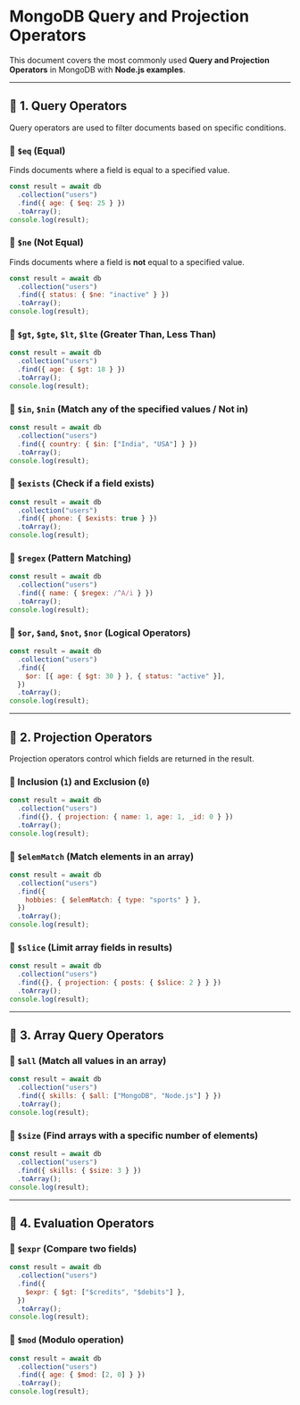 # MongoDB Query and Projection Operators

This document covers the most commonly used **Query and Projection Operators** in MongoDB with **Node.js examples**.

---

## 📌 1. Query Operators

Query operators are used to filter documents based on specific conditions.

### 🔹 `$eq` (Equal)

Finds documents where a field is equal to a specified value.

```js
const result = await db
  .collection("users")
  .find({ age: { $eq: 25 } })
  .toArray();
console.log(result);
```

### 🔹 `$ne` (Not Equal)

Finds documents where a field is **not** equal to a specified value.

```js
const result = await db
  .collection("users")
  .find({ status: { $ne: "inactive" } })
  .toArray();
console.log(result);
```

### 🔹 `$gt`, `$gte`, `$lt`, `$lte` (Greater Than, Less Than)

```js
const result = await db
  .collection("users")
  .find({ age: { $gt: 18 } })
  .toArray();
console.log(result);
```

### 🔹 `$in`, `$nin` (Match any of the specified values / Not in)

```js
const result = await db
  .collection("users")
  .find({ country: { $in: ["India", "USA"] } })
  .toArray();
console.log(result);
```

### 🔹 `$exists` (Check if a field exists)

```js
const result = await db
  .collection("users")
  .find({ phone: { $exists: true } })
  .toArray();
console.log(result);
```

### 🔹 `$regex` (Pattern Matching)

```js
const result = await db
  .collection("users")
  .find({ name: { $regex: /^A/i } })
  .toArray();
console.log(result);
```

### 🔹 `$or`, `$and`, `$not`, `$nor` (Logical Operators)

```js
const result = await db
  .collection("users")
  .find({
    $or: [{ age: { $gt: 30 } }, { status: "active" }],
  })
  .toArray();
console.log(result);
```

---

## 📌 2. Projection Operators

Projection operators control which fields are returned in the result.

### 🔹 Inclusion (`1`) and Exclusion (`0`)

```js
const result = await db
  .collection("users")
  .find({}, { projection: { name: 1, age: 1, _id: 0 } })
  .toArray();
console.log(result);
```

### 🔹 `$elemMatch` (Match elements in an array)

```js
const result = await db
  .collection("users")
  .find({
    hobbies: { $elemMatch: { type: "sports" } },
  })
  .toArray();
console.log(result);
```

### 🔹 `$slice` (Limit array fields in results)

```js
const result = await db
  .collection("users")
  .find({}, { projection: { posts: { $slice: 2 } } })
  .toArray();
console.log(result);
```

---

## 📌 3. Array Query Operators

### 🔹 `$all` (Match all values in an array)

```js
const result = await db
  .collection("users")
  .find({ skills: { $all: ["MongoDB", "Node.js"] } })
  .toArray();
console.log(result);
```

### 🔹 `$size` (Find arrays with a specific number of elements)

```js
const result = await db
  .collection("users")
  .find({ skills: { $size: 3 } })
  .toArray();
console.log(result);
```

---

## 📌 4. Evaluation Operators

### 🔹 `$expr` (Compare two fields)

```js
const result = await db
  .collection("users")
  .find({
    $expr: { $gt: ["$credits", "$debits"] },
  })
  .toArray();
console.log(result);
```

### 🔹 `$mod` (Modulo operation)

```js
const result = await db
  .collection("users")
  .find({ age: { $mod: [2, 0] } })
  .toArray();
console.log(result);
```